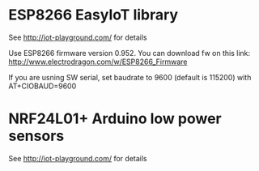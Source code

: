 ESP8266 EasyIoT library
=======
See http://iot-playground.com/ for details 

Use ESP8266 firmware version 0.952. You can download fw on this link:
http://www.electrodragon.com/w/ESP8266_Firmware

If you are usning SW serial, set baudrate to 9600 (default is 115200) with AT+CIOBAUD=9600



NRF24L01+ Arduino low power sensors
=======
See http://iot-playground.com/ for details 
